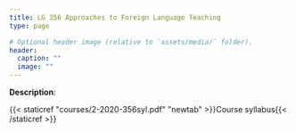 ```yaml
---
title: LG 356 Approaches to Foreign Language Teaching
type: page

# Optional header image (relative to `assets/media/` folder).
header:
  caption: ""
  image: ""
---
```


**Description**: 

{{< staticref "courses/2-2020-356syl.pdf" "newtab" >}}Course syllabus{{< /staticref >}} 
